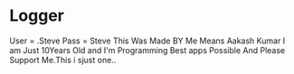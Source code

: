 # Logger
User = .Steve Pass = Steve
This Was Made BY Me Means Aakash Kumar 
I am Just 10Years Old and I'm Programming Best apps Possible And Please Support Me.This i sjust one..
